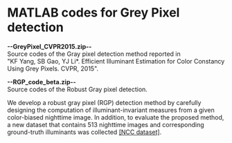#  MATLAB codes for Grey Pixel detection
**--GreyPixel_CVPR2015.zip--**  
Source codes of the Gray pixel detection method reported in  
"KF Yang, SB Gao, YJ Li*. Efficient Illuminant Estimation for Color Constancy Using Grey Pixels. CVPR, 2015".

**--RGP_code_beta.zip--**  
Source codes of the Robust Gray pixel detection.
  
We develop a robust gray pixel (RGP) detection method by carefully designing the computation of illuminant-invariant measures from a given color-biased nighttime image.
In addition, to evaluate the proposed method, a new dataset that contains 513 nighttime images and corresponding ground-truth illuminants was collected [[NCC dataset]](https://www.kaggle.com/datasets/yangkaifu/nighttime-color-constancy).  



